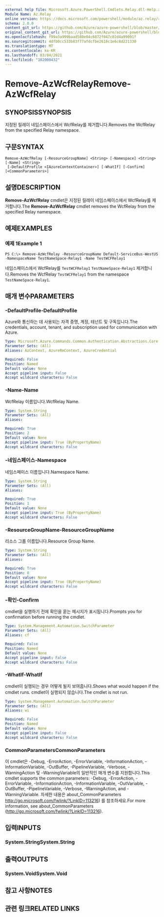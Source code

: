 ```yaml
---
external help file: Microsoft.Azure.PowerShell.Cmdlets.Relay.dll-Help.xml
Module Name: Az.Relay
online version: https://docs.microsoft.com/powershell/module/az.relay/remove-azwcfrelay
schema: 2.0.0
content_git_url: https://github.com/Azure/azure-powershell/blob/master/src/Relay/Relay/help/Remove-AzWcfRelay.md
original_content_git_url: https://github.com/Azure/azure-powershell/blob/master/src/Relay/Relay/help/Remove-AzWcfRelay.md
ms.openlocfilehash: f99a3a999baad580e04c6872f047c02d4a99091f
ms.sourcegitcommit: 4dfb0cc533b83f77afdcfbe2618c1e6c8d221330
ms.translationtype: MT
ms.contentlocale: ko-KR
ms.lasthandoff: 03/04/2021
ms.locfileid: "102000432"
---
```

# <span data-ttu-id="dc62c-101">Remove-AzWcfRelay</span><span class="sxs-lookup"><span data-stu-id="dc62c-101">Remove-AzWcfRelay</span></span>

## <span data-ttu-id="dc62c-102">SYNOPSIS</span><span class="sxs-lookup"><span data-stu-id="dc62c-102">SYNOPSIS</span></span>
<span data-ttu-id="dc62c-103">지정된 릴레이 네임스페이스에서 WcfRelay를 제거합니다.</span><span class="sxs-lookup"><span data-stu-id="dc62c-103">Removes the WcfRelay from the specified Relay namespace.</span></span>

## <span data-ttu-id="dc62c-104">구문</span><span class="sxs-lookup"><span data-stu-id="dc62c-104">SYNTAX</span></span>

```
Remove-AzWcfRelay [-ResourceGroupName] <String> [-Namespace] <String> [-Name] <String>
 [-DefaultProfile <IAzureContextContainer>] [-WhatIf] [-Confirm] [<CommonParameters>]
```

## <span data-ttu-id="dc62c-105">설명</span><span class="sxs-lookup"><span data-stu-id="dc62c-105">DESCRIPTION</span></span>
<span data-ttu-id="dc62c-106">**Remove-AzWcfRelay** cmdlet은 지정된 릴레이 네임스페이스에서 WcfRelay를 제거합니다.</span><span class="sxs-lookup"><span data-stu-id="dc62c-106">The **Remove-AzWcfRelay** cmdlet removes the WcfRelay from the specified Relay namespace.</span></span>

## <span data-ttu-id="dc62c-107">예제</span><span class="sxs-lookup"><span data-stu-id="dc62c-107">EXAMPLES</span></span>

### <span data-ttu-id="dc62c-108">예제 1</span><span class="sxs-lookup"><span data-stu-id="dc62c-108">Example 1</span></span>
```
PS C:\> Remove-AzWcfRelay -ResourceGroupName Default-ServiceBus-WestUS -NamespaceName TestNameSpace-Relay1 -Name TestWCFRelay1
```

<span data-ttu-id="dc62c-109">네임스페이스에서 WcfRelay를 `TestWCFRelay1` `TestNameSpace-Relay1` 제거합니다.</span><span class="sxs-lookup"><span data-stu-id="dc62c-109">Removes the WcfRelay `TestWCFRelay1` from the namespace `TestNameSpace-Relay1`.</span></span>

## <span data-ttu-id="dc62c-110">매개 변수</span><span class="sxs-lookup"><span data-stu-id="dc62c-110">PARAMETERS</span></span>

### <span data-ttu-id="dc62c-111">-DefaultProfile</span><span class="sxs-lookup"><span data-stu-id="dc62c-111">-DefaultProfile</span></span>
<span data-ttu-id="dc62c-112">Azure와 통신하는 데 사용되는 자격 증명, 계정, 테넌트 및 구독입니다.</span><span class="sxs-lookup"><span data-stu-id="dc62c-112">The credentials, account, tenant, and subscription used for communication with Azure.</span></span>

```yaml
Type: Microsoft.Azure.Commands.Common.Authentication.Abstractions.Core.IAzureContextContainer
Parameter Sets: (All)
Aliases: AzContext, AzureRmContext, AzureCredential

Required: False
Position: Named
Default value: None
Accept pipeline input: False
Accept wildcard characters: False
```

### <span data-ttu-id="dc62c-113">-Name</span><span class="sxs-lookup"><span data-stu-id="dc62c-113">-Name</span></span>
<span data-ttu-id="dc62c-114">WcfRelay 이름입니다.</span><span class="sxs-lookup"><span data-stu-id="dc62c-114">WcfRelay Name.</span></span>

```yaml
Type: System.String
Parameter Sets: (All)
Aliases:

Required: True
Position: 2
Default value: None
Accept pipeline input: True (ByPropertyName)
Accept wildcard characters: False
```

### <span data-ttu-id="dc62c-115">-네임스페이스</span><span class="sxs-lookup"><span data-stu-id="dc62c-115">-Namespace</span></span>
<span data-ttu-id="dc62c-116">네임스페이스 이름입니다.</span><span class="sxs-lookup"><span data-stu-id="dc62c-116">Namespace Name.</span></span>

```yaml
Type: System.String
Parameter Sets: (All)
Aliases:

Required: True
Position: 1
Default value: None
Accept pipeline input: True (ByPropertyName)
Accept wildcard characters: False
```

### <span data-ttu-id="dc62c-117">-ResourceGroupName</span><span class="sxs-lookup"><span data-stu-id="dc62c-117">-ResourceGroupName</span></span>
<span data-ttu-id="dc62c-118">리소스 그룹 이름입니다.</span><span class="sxs-lookup"><span data-stu-id="dc62c-118">Resource Group Name.</span></span>

```yaml
Type: System.String
Parameter Sets: (All)
Aliases:

Required: True
Position: 0
Default value: None
Accept pipeline input: True (ByPropertyName)
Accept wildcard characters: False
```

### <span data-ttu-id="dc62c-119">-확인</span><span class="sxs-lookup"><span data-stu-id="dc62c-119">-Confirm</span></span>
<span data-ttu-id="dc62c-120">cmdlet을 실행하기 전에 확인을 묻는 메시지가 표시됩니다.</span><span class="sxs-lookup"><span data-stu-id="dc62c-120">Prompts you for confirmation before running the cmdlet.</span></span>

```yaml
Type: System.Management.Automation.SwitchParameter
Parameter Sets: (All)
Aliases: cf

Required: False
Position: Named
Default value: None
Accept pipeline input: False
Accept wildcard characters: False
```

### <span data-ttu-id="dc62c-121">-WhatIf</span><span class="sxs-lookup"><span data-stu-id="dc62c-121">-WhatIf</span></span>
<span data-ttu-id="dc62c-122">cmdlet이 실행되는 경우 어떻게 될지 보여줍니다.</span><span class="sxs-lookup"><span data-stu-id="dc62c-122">Shows what would happen if the cmdlet runs.</span></span>
<span data-ttu-id="dc62c-123">cmdlet이 실행되지 않습니다.</span><span class="sxs-lookup"><span data-stu-id="dc62c-123">The cmdlet is not run.</span></span>

```yaml
Type: System.Management.Automation.SwitchParameter
Parameter Sets: (All)
Aliases: wi

Required: False
Position: Named
Default value: None
Accept pipeline input: False
Accept wildcard characters: False
```

### <span data-ttu-id="dc62c-124">CommonParameters</span><span class="sxs-lookup"><span data-stu-id="dc62c-124">CommonParameters</span></span>
<span data-ttu-id="dc62c-125">이 cmdlet은 -Debug, -ErrorAction, -ErrorVariable, -InformationAction, -InformationVariable, -OutBuffer, -PipelineVariable, -Verbose, -WarningAction 및 -WarningVariable의 일반적인 매개 변수를 지원합니다.</span><span class="sxs-lookup"><span data-stu-id="dc62c-125">This cmdlet supports the common parameters: -Debug, -ErrorAction, -ErrorVariable, -InformationAction, -InformationVariable, -OutVariable, -OutBuffer, -PipelineVariable, -Verbose, -WarningAction, and -WarningVariable.</span></span> <span data-ttu-id="dc62c-126">자세한 내용은 about_CommonParameters http://go.microsoft.com/fwlink/?LinkID=113216) 를 참조하세요.</span><span class="sxs-lookup"><span data-stu-id="dc62c-126">For more information, see about_CommonParameters (http://go.microsoft.com/fwlink/?LinkID=113216).</span></span>

## <span data-ttu-id="dc62c-127">입력</span><span class="sxs-lookup"><span data-stu-id="dc62c-127">INPUTS</span></span>

### <span data-ttu-id="dc62c-128">System.String</span><span class="sxs-lookup"><span data-stu-id="dc62c-128">System.String</span></span>

## <span data-ttu-id="dc62c-129">출력</span><span class="sxs-lookup"><span data-stu-id="dc62c-129">OUTPUTS</span></span>

### <span data-ttu-id="dc62c-130">System.Void</span><span class="sxs-lookup"><span data-stu-id="dc62c-130">System.Void</span></span>

## <span data-ttu-id="dc62c-131">참고 사항</span><span class="sxs-lookup"><span data-stu-id="dc62c-131">NOTES</span></span>

## <span data-ttu-id="dc62c-132">관련 링크</span><span class="sxs-lookup"><span data-stu-id="dc62c-132">RELATED LINKS</span></span>
